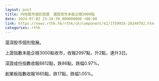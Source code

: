 ```yaml
---
layout: post
title: 內地股市個別發展　滬股收市未能企穩3000點
date: 2024-07-02 15:16:39.000000000 +08:00
link: https://news.rthk.hk/rthk/ch/component/k2/1759935-20240702.htm
categories: rthk
---
```


滬深股市個別發展。

上證指數未能企穩3000點收市，收報2997點，升2點，連升3日。

深證成份指數收報8812點，跌86點，跌幅0.97%。

創業板指數收報1665點，跌17點，跌幅1.05%。
